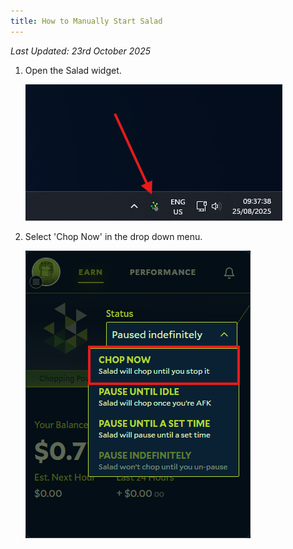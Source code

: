 ```yaml
---
title: How to Manually Start Salad
---
```


_Last Updated: 23rd October 2025_

1. Open the Salad widget.

   ![opening the salad app](../../../../content/images/guides/using-salad/how-to-manually-start-salad-1.png)

2. Select 'Chop Now' in the drop down menu.

   ![selecting chop now in the salad app](../../../../content/images/guides/using-salad/how-to-manually-start-salad-2.png)
